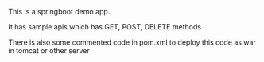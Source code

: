 This is a springboot demo app.

It has sample apis which has GET, POST, DELETE methods

There is also some commented code in pom.xml to deploy this code as war in tomcat or other server